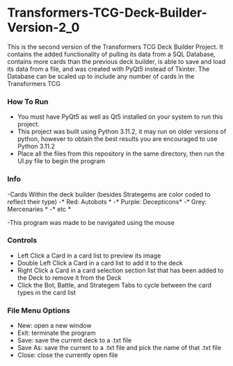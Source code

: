 # Transformers-TCG-Deck-Builder-Version-2_0
This is the second version of the Transformers TCG Deck Builder Project. It contains the added functionality of pulling its data from a SQL Database, contains more cards than the previous deck builder, is able to save and load its data from a file, and was created with PyQt5 instead of Tkinter. The Database can be scaled up to include any number of cards in the Transformers TCG


### How To Run
- You must have PyQt5 as well as Qt5 installed on your system to run this project.
- This project was built using Python 3.11.2, it may run on older versions of python, however to obtain the best results you are encouraged to use Python 3.11.2
- Place all the files from this repository in the same directory, then run the UI.py file to begin the program


### Info
-Cards Within the deck builder (besides Strategems are color coded to reflect their type)
    -* Red: Autobots *
    -* Purple: Decepticons*
    -* Grey: Mercenaries *
    -* etc *
    
-This program was made to be navigated using the mouse


### Controls
- Left Click a Card in a card list to preview its image
- Double Left Click a Card in a card list to add it to the deck
- Right Click a Card in a card selection section list that has been added to the Deck to remove it from the Deck
- Click the Bot, Battle, and Strategem Tabs to cycle between the card types in the card list

### File Menu Options
- New: open a new window
- Exit: terminate the program
- Save: save the current deck to a .txt file
- Save As: save the current to a .txt file and pick the name of that .txt file
- Close: close the currently open file
